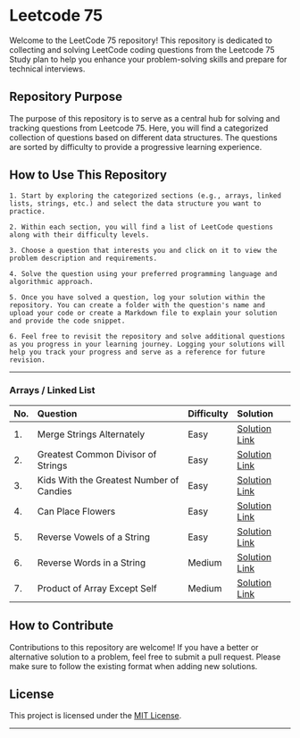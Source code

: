 # Leetcode 75

Welcome to the LeetCode 75 repository! This repository is dedicated to collecting and solving LeetCode coding questions from the Leetcode 75 Study plan to help you enhance your problem-solving skills and prepare for technical interviews.

## Repository Purpose

The purpose of this repository is to serve as a central hub for solving and tracking questions from Leetcode 75. Here, you will find a categorized collection of questions based on different data structures. The questions are sorted by difficulty to provide a progressive learning experience.

## How to Use This Repository

```
1. Start by exploring the categorized sections (e.g., arrays, linked lists, strings, etc.) and select the data structure you want to practice.

2. Within each section, you will find a list of LeetCode questions along with their difficulty levels.

3. Choose a question that interests you and click on it to view the problem description and requirements.

4. Solve the question using your preferred programming language and algorithmic approach.

5. Once you have solved a question, log your solution within the repository. You can create a folder with the question's name and upload your code or create a Markdown file to explain your solution and provide the code snippet.

6. Feel free to revisit the repository and solve additional questions as you progress in your learning journey. Logging your solutions will help you track your progress and serve as a reference for future revision.
```

<hr>


### Arrays / Linked List

| No.  | Question                        | Difficulty | Solution |
| :--- | :------------------------------ | :--------- | :------- |
| 1. | Merge Strings Alternately | Easy | [Solution Link](https://github.com/HimeshKohad/LeetCode-Problems/blob/main/Leetcode%2075/solutions/1768.%20Merge%20Strings%20Alternately/solution.md) |
| 2. | Greatest Common Divisor of Strings | Easy | [Solution Link](https://github.com/HimeshKohad/LeetCode-Problems/blob/main/Leetcode%2075/solutions/1071.%20Greatest%20Common%20Divisor%20of%20Strings/solution.md) |
| 3. | Kids With the Greatest Number of Candies | Easy | [Solution Link](https://github.com/HimeshKohad/LeetCode-Problems/blob/main/Leetcode%2075/solutions/1431.%20Kids%20With%20the%20Greatest%20Number%20of%20Candies/solution.md) |
| 4. | Can Place Flowers | Easy | [Solution Link](https://github.com/HimeshKohad/LeetCode-Problems/blob/main/Leetcode%2075/solutions/605.%20Can%20Place%20Flowers/solution.md) |
| 5. | Reverse Vowels of a String | Easy | [Solution Link](https://github.com/HimeshKohad/LeetCode-Problems/blob/main/Leetcode%2075/solutions/345.%20Reverse%20Vowels%20of%20a%20String/solution.md) |
| 6. | Reverse Words in a String | Medium | [Solution Link](https://github.com/HimeshKohad/LeetCode-Problems/blob/main/Leetcode%2075/solutions/151.%20Reverse%20Words%20in%20a%20String/solution.md) |
| 7. | Product of Array Except Self | Medium | [Solution Link](https://github.com/HimeshKohad/LeetCode-Problems/blob/main/Leetcode%2075/solutions/238.%20Product%20of%20Array%20Except%20Self/solution.md) |


## How to Contribute

Contributions to this repository are welcome! If you have a better or alternative solution to a problem, feel free to submit a pull request. Please make sure to follow the existing format when adding new solutions.

## License

This project is licensed under the [MIT License](LICENSE).

---
